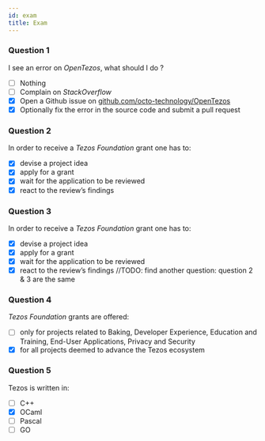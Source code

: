 ```yaml
---
id: exam
title: Exam
---
```


### Question 1

I see an error on _OpenTezos_, what should I do ?

- [ ] Nothing
- [ ] Complain on _StackOverflow_
- [x] Open a Github issue on [github.com/octo-technology/OpenTezos](https://github.com/octo-technology/OpenTezos)
- [x] Optionally fix the error in the source code and submit a pull request

### Question 2

In order to receive a _Tezos Foundation_ grant one has to:

- [x] devise a project idea
- [x] apply for a grant
- [x] wait for the application to be reviewed
- [x] react to the review’s findings

### Question 3

In order to receive a _Tezos Foundation_ grant one has to:

- [x] devise a project idea
- [x] apply for a grant
- [x] wait for the application to be reviewed
- [x] react to the review’s findings
//TODO: find another question: question 2 & 3 are the same
### Question 4

_Tezos Foundation_ grants are offered:

- [ ] only for projects related to Baking, Developer Experience, Education and Training, End-User Applications, Privacy and Security
- [x] for all projects deemed to advance the Tezos ecosystem

### Question 5

Tezos is written in:
- [ ] C++
- [x] OCaml
- [ ] Pascal
- [ ] GO
